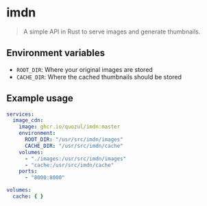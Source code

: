 # imdn

> A simple API in Rust to serve images and generate thumbnails.

## Environment variables

- `ROOT_DIR`: Where your original images are stored
- `CACHE_DIR`: Where the cached thumbnails should be stored

## Example usage

```yaml
services:
  image_cdn:
    image: ghcr.io/quozul/imdn:master
    environment:
      ROOT_DIR: "/usr/src/imdn/images"
      CACHE_DIR: "/usr/src/imdn/cache"
    volumes:
      - "./images:/usr/src/imdn/images"
      - "cache:/usr/src/imdn/cache"
    ports:
      - "8000:8000"

volumes:
  cache: { }
```
